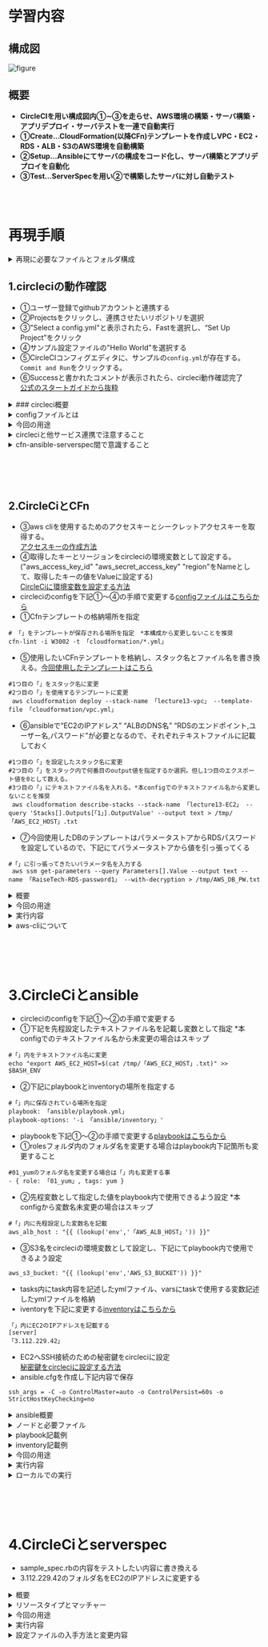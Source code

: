 # 学習内容
## 構成図
![figure](image/figure.png)

## **概要**
- **CircleCIを用い構成図内①∼③を走らせ、AWS環境の構築・サーバ構築・アプリデプロイ・サーバテストを一連で自動実行**
- **①Create…CloudFormation(以降CFn)テンプレートを作成しVPC・EC2・RDS・ALB・S3のAWS環境を自動構築**
- **②Setup…Ansibleにてサーバの構成をコード化し、サーバ構築とアプリデプロイを自動化**
- **③Test…ServerSpecを用い②で構築したサーバに対し自動テスト**

<br>
<br>

# 再現手順

<details><summary>再現に必要なファイルとフォルダ構成</summary>

 ├─.circleci  
 |　 └─config.yml  
 |  
 ├─ansible  
 |  └─roles  
 |     ├─01_yum  
 |     |  ├─tasks  
 |     |  |  └─main.yml  
 |     |  ├─vars  
 |     |  |  └─main.yml(変数を使用しない場合はvarsのフォルダごと削除)  
 |     |  └─templates  
 |     |     └─XXX.XXX(テンプレートを使用しない場合はtemplatesフォルダごと削除)  
 |     |  
 |  ～～～～  
 |     ├─iventory  
 |     └─playbook.yml  
 |  
 |  
 ├─cloudformation  
 |  ├─vpc.yml(自分が構成したいAWS環境のテンプレートを配置)  
 | ～～～～  
 |  
 ├─serverspec  
 |  ├─spec  
 |  |  ├─3.112.229.42(自身のEC2のIPアドレスを記載)  
 |  |  |  └─sample_spec.rb  
 |  |  └─spec_helper.rb  
 |  ├─.rspec  
 |  ├─Gemfile  
 |  ├─Gemfile.lock  
 |  └─Rakefile  
 |  
 └─ansible.cfg  

</details>

## 1.circleciの動作確認
- ①ユーザー登録でgithubアカウントと連携する
- ②Projectsをクリックし、連携させたいリポジトリを選択
- ③"Select a config.yml"と表示されたら、Fastを選択し、“Set Up Project”をクリック
- ④サンプル設定ファイルの"Hello World"を選択する
- ⑤CircleCIコンフィグエディタに、サンプルの`config.yml`が存在する。`Commit and Run`をクリックする。
- ⑥Successと書かれたコメントが表示されたら、circleci動作確認完了  
[公式のスタートガイドから抜粋](https://circleci.com/docs/ja/getting-started/)

<details><summary>### circleci概要</summary>

- CircleCiはCI/CDツールの1種である。  
- CI(継続的インティグレーション)とはアプリやインフラのソースコードのテストを自動化し、これを継続的に実行すること。
- CD(継続的デリバリー)とは各環境へのデプロイ作業を自動化し、これを継続的に実行すること。
- CircleCiはソースコードのバージョン管理ができるgithubと連携できる
- これらからソースコードのバージョン管理/テスト/各サーバーへのデプロイを自動で行えることで、開発に集中できる

</details>



<details><summary>configファイルとは</summary>

### configファイルについて
- CircleCiで行うことは.circleci/config.ymlに記載し、このファイル内容をCircleCiが実行する。
- 下記はcircleci/config.ymlの抜粋
- "version"とはCircleCIのバージョンのことである
- "orbs"とはCircleCIの機能や設定を利用するためのパッケージであり(orbs一覧は公式にて)、これによりconfigファイル内で特定の設定(jobを実行する環境)として利用できる。(上記config.ymlでは"circleci/python@2.0.3"という"orbs"を"python"と命名している。)
- "job"とはCircleCiで実行される単一のタスクで"step"の集合体であり、上記では"cfn-lint"と命名した"job"で"checkout","run"×2が"step"にあたる
- "executor"とは"job"の実行環境を指定するものであり、上記では"orbs"で"python"と命名した設定を呼び出している

<div>

```
version: 2.1

orbs:
  python: circleci/python@2.0.3

jobs:
  cfn-lint:
    executor: python/default
    steps:
      - checkout
      - run: pip install cfn-lint
      - run:
          name: run cfn-lint
          command: |
            cfn-lint -i W3002 -t cloudformation/*.yml
```

</div>
</details>

<details><summary>今回の用途</summary>

### 今回の用途
- AWS環境を自動構築(CloudFormation)、アプリデプロイのためEC2を自動環境設定(ansible)、EC2の環境設定を自動テスト(serverspec)、これらのソースコードをgithubへプッシュのみし一連で行うことを可能にする
- これで開発作業に集中できる環境を作る

</details>


<details><summary>circleciと他サービス連携で注意すること</summary>

- 構成図の自動化は下記図の流れで実行される
![circleci1](image/13_circleci1.png)
- 注目は下図であり、circleciがcfn,Ansible,serverspecに指示を出し、それぞれを動かしている。
- つまりcircleciが仮想のサーバーとして指示を出すため、通常AWS使用の際に必要なパスワード,SSH接続時に必要なIPアドレスと秘密鍵等をcircleciに持たせることが必要(詳しくは手順の中で説明)
- ローカルからリポジトリへプッシュしたファイルの情報以外はcircleciが持っていないことを意識すること。
![circleci2](image/13_circleci2.png)
- またcircleciが仮想のサーバーとなりansibleを起動させEC2へ指示を出すことから、下記の関係性にも意識すること(ノードについての詳細はansibleの項目参照)
![circleci3](image/13_circleci3.png)

</details>


<details><summary>cfn-ansible-serverspec間で意識すること</summary>
### cfn-ansible-serverspec間で意識すること
- 図①～③の順で実行され、主にansible(EC2の環境設定)ではcfnで構築されたRDSやALBの情報を基にサンプルアプリの設定ファイルを書き換える。
- つまりCloudFormationで構築されたリソースで必要な情報であるRDSのエンドポイントやALBのDNS名はansibleに受け渡す必要がある(詳細は手順の中で説明)
![circleci2](image/13_circleci2.png)

</details>



<br>
<br>
<br>
<br>

## 2.CircleCiとCFn
- ③aws cliを使用するためのアクセスキーとシークレットアクセスキーを取得する。  
[アクセスキーの作成方法](https://acorn-blog.tech/aws-access-key/)  
- ④取得したキーとリージョンをcircleciの環境変数として設定する。("aws_access_key_id" "aws_secret_access_key" "region"をNameとして、取得したキーの値をValueに設定する)  
[CircleCiに環境変数を設定する方法](https://qiita.com/ashketcham/items/ea211040c841cbf81200) 
- circleciのconfigを下記①～④の手順で変更する[configファイルはこちらから](./.circleci/config.yml)
- ①Cfnテンプレートの格納場所を指定
```
# 「」をテンプレートが保存される場所を指定　*本構成から変更しないことを推奨
cfn-lint -i W3002 -t 「cloudformation/*.yml」
```
- ⑤使用したいCFnテンプレートを格納し、スタック名とファイル名を書き換える。[今回使用したテンプレートはこちら](./cloudformation)
```
#1つ目の「」をスタック名に変更
#2つ目の「」を使用するテンプレートに変更
 aws cloudformation deploy --stack-name 「lecture13-vpc」 --template-file 「cloudformation/vpc.yml」
```
- ⑥ansibleで“EC2のIPアドレス” “ALBのDNS名” “RDSのエンドポイント,ユーザー名,パスワード”が必要となるので、それぞれテキストファイルに記載しておく
```
#1つ目の「」を設定したスタック名に変更
#2つ目の「」をスタック内で何番目のoutput値を指定するか選択。但し1つ目のエクスポート値を0として数える。
#3つ目の「」にテキストファイル名を入れる。*本configでのテキストファイル名から変更しないことを推奨
 aws cloudformation describe-stacks --stack-name 「lecture13-EC2」 --query 'Stacks[].Outputs[「1」].OutputValue' --output text > /tmp/「AWS_EC2_HOST」.txt
```
- ⑦今回使用したDBのテンプレートはパラメータストアからRDSパスワードを設定しているので、下記にてパラメータストアから値を引っ張ってくる
```
#「」に引っ張ってきたいパラメータ名を入力する
 aws ssm get-parameters --query Parameters[].Value --output text --name 「RaiseTech-RDS-password1」 --with-decryption > /tmp/AWS_DB_PW.txt
```

<details><summary>概要</summary>
### 概要
- cfnはインフラを自動化するために必要なIaC(Infrastructure as code)を行えるAWSのサービス。
- IaC(Infrastructure as code)とはインフラをコード化すること。
- インフラ自動化のメリットは、手動構築と比較し工数が少ない/再現性が高い/バージョン管理が容易なことが挙げられる
- リソース構築内容を定義するファイルをテンプレートと呼び、複数のリソースの依存関係もテンプレートに記述される。
- テンプレートを利用しcfnによりプロビジョニングされたリソースの集合体をスタックと呼ぶ。

</details>


<details><summary>今回の用途</summary>
### 今回の用途
- VPC,EC2,RDS,ALB,S3でのAWS環境を自動構築する。

</details>


<details><summary>実行内容</summary>
- cfnで実行するjobはcfnテンプレートのコードチェックとデプロイ(circleci/configより抜粋)

<dev>

```
  cfn-lint:
    executor: python/default
    steps:
      - checkout
      - run: pip install cfn-lint
      - run:
          name: run cfn-lint
          command: |
            cfn-lint -i W3002 -t cloudformation/*.yml

  cfn-execute:
    executor: aws-cli/default
    steps:
      - checkout
      - aws-cli/setup:
          aws_access_key_id: AWS_ACCESS_KEY_ID
          aws_secret_access_key: AWS_SECRET_ACCESS_KEY
          region: AWS_DEFAULT_REGION
      - run:
          name: deploy Cloudformation
          command: |
            aws cloudformation deploy --stack-name lecture13-vpc --template-file cloudformation/vpc.yml
       　　　～～～～～～～～～～.
            aws cloudformation describe-stacks --stack-name lecture13-ALB --query 'Stacks[].Outputs[0].OutputValue' --output text > /tmp/AWS_ALB_HOST.txt
　　　　　　～～～～～～～～～～
            aws ssm get-parameters --query Parameters[].Value --output text --name RaiseTech-RDS-password1 --with-decryption > /tmp/AWS_DB_PW.txt
      - persist_to_workspace:
          root: /tmp
          paths: AWS*
```
</dev>
</details>


<details><summary>aws-cliについて</summary>
### aws cliについて
- 今回はaws cliというawsをコマンドラインで操作するためのツールをcircleci上で使用する。
- aws cliを使用するにはアクセスキーとシークレットアクセスキーが必要であり、事前に環境変数としてCircleCiに設定している(上記configではリージョンも事前に設定)  
- 下記部分の"："以降の文字列がconfig内の環境変数である

<dev>
```
aws_access_key_id: AWS_ACCESS_KEY_ID
aws_secret_access_key: AWS_SECRET_ACCESS_KEY
region: AWS_DEFAULT_REGION
```

</dev>
</details>


<br>
<br>
<br>
<br>



# 3.CircleCiとansible
- circleciのconfigを下記①～②の手順で変更する
- ①下記を先程設定したテキストファイル名を記載し変数として指定 *本configでのテキストファイル名から未変更の場合はスキップ
```
#「」内をテキストファイル名に変更
echo "export AWS_EC2_HOST=$(cat /tmp/「AWS_EC2_HOST」.txt)" >> $BASH_ENV
```
- ②下記にplaybookとinventoryの場所を指定する
```
#「」内に保存されている場所を指定
playbook: 「ansible/playbook.yml」
playbook-options: '-i 「ansible/inventory」'
```
- playbookを下記①～②の手順で変更する[playbookはこちらから](./.circleci/config.yml)
- ①rolesフォルダ内のフォルダ名を変更する場合はplaybook内下記箇所も変更すること
```
#01_yumのフォルダ名を変更する場合は「」内も変更する事
- { role: 「01_yum」, tags: yum }
```
- ②先程変数として指定した値をplaybook内で使用できるよう設定  *本configから変数名未変更の場合はスキップ
```
#「」内に先程設定した変数名を記載
aws_alb_host : "{{ (lookup('env','「AWS_ALB_HOST」')) }}"
```
- ③S3名をcircleciの環境変数として設定し、下記にてplaybook内で使用できるよう設定
```
aws_s3_bucket: "{{ (lookup('env','AWS_S3_BUCKET')) }}"
```
- tasks内にtask内容を記述したymlファイル、varsにtaskで使用する変数記述したymlファイルを格納
- iventoryを下記に変更する[inventoryはこちらから](./.circleci/inventory)
```
「」内にEC2のIPアドレスを記載する
[server]
「3.112.229.42」
```
- EC2へSSH接続のための秘密鍵をcircleciに設定  
[秘密鍵をcircleciに設定する方法](https://qiita.com/takuyama/items/4dfebb15bd9408dd92ee)
- ansible.cfgを作成し下記内容で保存
```
ssh_args = -C -o ControlMaster=auto -o ControlPersist=60s -o StrictHostKeyChecking=no
```

<details><summary>ansible概要</summary>
### 概要
- ansibleは構成管理ツールの1種である。
- 構成管理ツールとは管理対象サーバーの設定/構成ファイルをコードで定義し、定義内容と異なる場合は予め定義した設定/構成に変更するものである。(例えばrailsはversion 7.0.4と定義すると、異なるversionの場合は7.0.4に自動で変更する)
- これにより手動のコマンド操作でサーバを設定/構成することが不要、自動で何度行っても同じ設定/構成となる。
- 何度行っても設定/構成が同じになることを冪等性(べきとうせい)と呼ぶ。

</details>

<details><summary>ノードと必要ファイル</summary>

### ノードと必要ファイル
- コントロールノード(Control node)…………設定/構成ファイルを基に指示を出すサーバー
- 管理対象ノード(Managed node)…………コントロールノードから指示を受け、設定/構成ファイルを基に管理されるサーバー
- イベントリ(iventory)…………管理対象ノードを指定するファイル、IPアドレスを記載する。
- プレイブック(playbook)…………管理対象ノードに対する設定/構成を記述するファイル
![ansible1](image/13_ansible1.png)

</details>

<details><summary>playbook記載例</summary>

### playbook記載例
- モジュール(module)…………playbookを構成する最小単位のこと。例として管理ノード上で指定したシェルコマンドを実行するshellmodule、管理ノード上のサービスを制御するsystemdmodule等がある
- タスク(task)…………moduleのパラメーターに値を設定し実行可能となったもの。taskには固有のtask名を設定する
- プレイ(play)…………1つ以上のタスクを並べ、管理対象ノードと変数等を加えたものをプレイと呼ぶ。  
[playbookの基本](https://zenn.dev/y_mrok/books/ansible-no-tsukaikata/viewer/chapter8)
- Playbookの記述例を下記に示す

<div>

```
- name: Setup nginx server   　#play名
  hosts:  　#どのサーバーに対して実行するか。serversをイベントリファイルで定義
    - servers
  tasks:
    - name: check nginx install　 　#task名(タスク1)
  　　shell: bash -lc "nginx -v"  　#shellmoduleを使用しnignxがインストールされているか確認
  　　register: check_nginx_installed　　#タスク1の結果を"check_nginx_installed"と登録

　　- name: nginx install  #task名(タスク2)
  　　shell: bash -lc "amazon-linux-extras install -y nginx1"　　#shellmoduleを使用しnignxをインストール
  　　when: check_nginx_installed is failed　　#タスク1の結果である"check_nginx_installed"が"no"、つまりインストールされていない場合のみタスク2を行う

　　- name: start nginx #task名(タスク3)
  　　systemd:　　#systemdmoduleを使用しnignxを起動させている
    　　name: nginx
    　　state: started
```

</div>
</details>

<details><summary>inventory記載例</summary>
### inventory記載例
- 基本的には管理対象ノードを指定するファイルである
- その他定義をすることもでき、今回はSSH接続時のユーザーとrootユーザー権限を使用する場合の定義を追加
- その他詳細は下記  
[inventoryの基本](https://zenn.dev/y_mrok/books/ansible-no-tsukaikata/viewer/chapter5)
- 下記に今回のinventoryを示す

<div>

```
[server]
3.112.229.42　#接続するEC2のIPアドレス
[server:vars]
ansible_user=ec2-user　#SSH接続する際のユーザー
ansible_become_user=root  #ルート権限を使う際の定義。playbook内「become: yes」と入力することでルート権限できる。使用例は01_yum内のmain.yml参照
```

</div>
</details>


<details><summary>今回の用途</summary>

### 今回の用途
- cfnで作成したEC2を管理対象ノードとし、自動でアプリをデプロイできるよう設定する。

</details>

<details><summary>実行内容</summary>
### 実行内容
- ansibleで実行するjobはcfnでのエクスポート値の取込み、circleciサーバへansibleインストール、playbookの実行である(circleci/configより抜粋)
```
-   ansible-execute:
    executor: ansible/default
    steps:
      - checkout
      - attach_workspace:
          at: /tmp
      - run:
          name: set-env-vars
          command: |
            echo "export AWS_EC2_HOST=$(cat /tmp/AWS_EC2_HOST.txt)" >> $BASH_ENV
            ～～～～～～～～～～
      - ansible/install:
          version: 2.10.7
      - ansible/playbook:
          playbook: ansible/playbook.yml
          playbook-options: '-i ansible/inventory'
```

</details>

<details><summary>ローカルでの実行</summary>
### ローカルでの実行
- CircleCiからansibleを起動できる段階となったが、ローカルから管理対象ノードへ指示を出せるかを確認することをオススメする
- いきなりcircleciでansibleを実行すると、ansible側の問題かcircleci側の問題であるか分からなくなるため  
[ローカルからansible実行](https://qiita.com/tx2/items/ff8d27ff479754bbc4cc)

</details>

<br>
<br>
<br>
<br>


# 4.CircleCiとserverspec
- sample_spec.rbの内容をテストしたい内容に書き換える
- 3.112.229.42のフォルダ名をEC2のIPアドレスに変更する

<details><summary>概要</summary>
### 概要
- serverspecはテスト自動化ツールの1種である。
- テストコードはリソースタイプとマッチャーので記述される。
```
describe リソースタイプ(テスト対象) do
  it { マッチャー }
end
```

</details>

<details><summary>リソースタイプとマッチャー</summary>

- リソースタイプはテストする対象のリソースを指定、マッチャーはリソースへ期待する状態を指定する。以下一例
- 全てのリソースタイプは下記公式にて  
[公式(リソースタイプ)](https://serverspec.org/resource_types.html)


| リソースタイプ | 説明                                         |
|:--|:--|
| `command`      | コマンドの実行結果をテスト                   |
| `file`         | ファイルの存在,内容,権限等をテスト           |
| `package`      | 指定のパッケージのインストール有無をテスト |
| `port`         | 特定のポートがリスニング状態であるかをテスト         |
| `service`      | 指定のサービスが実行中であるかをテスト        |

| マッチャー      | 説明                                        |
|:--|:--|
| `contain`       | ファイルが指定の文字列を含む      |
| `be_installed`  | パッケージがインストールされていることを確認      |
| `be_running`    | サービスやプロセスが実行中であることを確認        |
| `be_enabled`    | サービスが有効化されていることを確認             |
| `be_listening`  | ポートがリスニング状態であることを確認            |
| `be_owned_by`   | ファイルが特定のユーザーに所有されていることを確認  |

</details>

<details><summary>今回の用途</summary>

### 1-4-2.今回の用途
- ansibleで設定したEC2が正しく環境設定できているか自動でテストする。

</details>

<details><summary>実行内容</summary>
### 実行内容
- serverspecで実行するjobは下記。serverspecのテストに必要な依存関係のインストール、テストの実行である(configファイルより抜粋)

<dev>
```
  serverspec-execute:
    executor: ruby/default
    steps:
      - checkout
      - ruby/install:
          version: '3.1.2'
      - ruby/install-deps:
          app-dir: serverspec
      - run:
          name: execute serverspec
          command: |
            cd serverspec
            bundle exec rake spec
```
</dev>
</details>


<details><summary>設定ファイルの入手方法と変更内容</summary>
## 5-2.serverspec設定ファイル
- 設定ファイルのネットからの入手方法は下記  
[serverspecでの設定ファイル入手方法](https://hitolog.blog/2021/10/14/serverspec/)
- しかしcircleciでの実行では"~/.ssh/config"での秘密鍵のパスを指定できないが、ansible実行時に事前に秘密鍵を登録しているので問題無し
- "~/.ssh/config"で設定できていない"User"と“HostName”は個々で設定する必要がある
- "User"はspec_helper.rb内の"user"の値を下記の様に書き換える

<dev>
```
require 'serverspec'
require 'net/ssh'

～～～～～～～～～～

options[:user] ||= "ec2-user"

～～～～～～～～～～
```
</dev>
- 上記リンク先に「Serverspecはテストを実行する時specディレクトリ配下のディレクトリをテスト対象サーバとします」とある。
- ここから“HostName”はspecディレクトリ配下のディレクトリ名をテスト対象サーバーのIPアドレスに書き換えることで解決する。  

# 実行結果
- ここまでで全ての準備は完了。実行結果は下記  
[実行結果](./lecture13.md)


## 学習記録はリンク先
[学習記録](./study-record.md)


